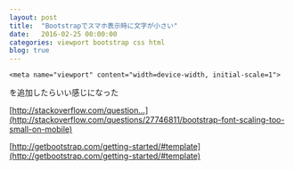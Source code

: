 ```yaml
---
layout: post
title:  "Bootstrapでスマホ表示時に文字が小さい"
date:   2016-02-25 00:00:00
categories: viewport bootstrap css html
blog: true
---
```


```
<meta name="viewport" content="width=device-width, initial-scale=1">
```

を追加したらいい感じになった

[http://stackoverflow.com/question...](http://stackoverflow.com/questions/27746811/bootstrap-font-scaling-too-small-on-mobile)

[http://getbootstrap.com/getting-started/#template](http://getbootstrap.com/getting-started/#template)
